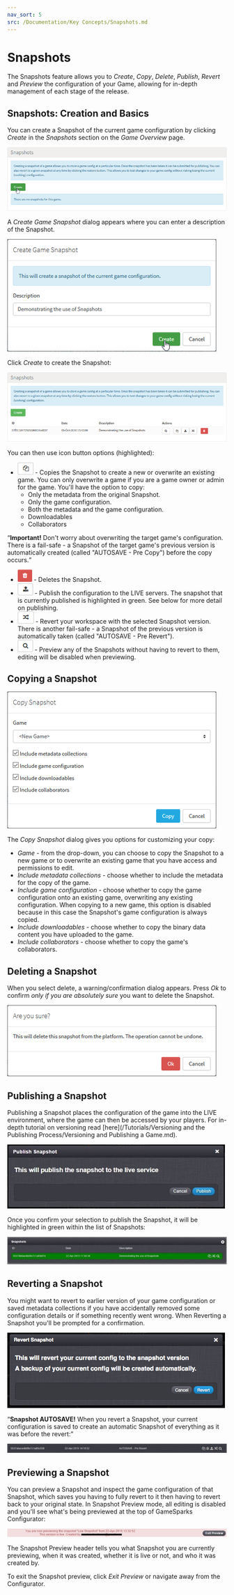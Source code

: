 ```yaml
---
nav_sort: 5
src: /Documentation/Key Concepts/Snapshots.md
---
```


# Snapshots

The Snapshots feature allows you to *Create*, *Copy*, *Delete*, *Publish*, *Revert* and *Preview* the configuration of your Game, allowing for in-depth management of each stage of the release.

## Snapshots: Creation and Basics

You can create a Snapshot of the current game configuration by clicking *Create* in the *Snapshots* section on the *Game Overview* page.

![](img/Snapshot/11.png)

A *Create Game Snapshot* dialog appears where you can enter a description of the Snapshot.

![](img/Snapshot/12.png)

Click *Create* to create the Snapshot:

![](img/Snapshot/14.png)

You can then use icon button options (highlighted):

  * ![](img/Snapshot/copyicon.png) - Copies the Snapshot to create a new or overwrite an existing game. You can only overwrite a game if you are a game owner or admin for the game. You'll have the option to copy:
    * Only the metadata from the original Snapshot.
    * Only the game configuration.
    * Both the metadata and the game configuration.
    * Downloadables
    * Collaborators

<q>**Important!** Don't worry about overwriting the target game's configuration. There is a fail-safe - a Snapshot of the target game's previous version is automatically created (called "AUTOSAVE - Pre Copy") before the copy occurs.</q>
  * ![](img/Snapshot/deleteicon.png) - Deletes the Snapshot.
  * ![](img/Snapshot/publishicon.png) - Publish the configuration to the LIVE servers. The snapshot that is currently published is highlighted in green. See below for more detail on publishing.
  * ![](img/Snapshot/reverticon.png) - Revert your workspace with the selected Snapshot version. There is another fail-safe - a Snapshot of the previous version is automatically taken (called "AUTOSAVE - Pre Revert").
  * ![](img/Snapshot/previewicon.png) - Preview any of the Snapshots without having to revert to them, editing will be disabled when previewing.

## Copying a Snapshot

![](img/Snapshot/15.png)

The *Copy Snapshot* dialog gives you options for customizing your copy:

  * *Game* \- from the drop-down, you can choose to copy the Snapshot to a new game or to overwrite an existing game that you have access and permissions to edit.
  * *Include metadata collections* \- choose whether to include the metadata for the copy of the game.
  * *Include game configuration* \- choose whether to copy the game configuration onto an existing game, overwriting any existing configuration. When copying to a new game, this option is disabled because in this case the Snapshot's game configuration is always copied.
  * *Include downloadables* - choose whether to copy the binary data content you have uploaded to the game.
  * *Include collaborators* - choose whether to copy the game's collaborators.

## Deleting a Snapshot

When you select delete, a warning/confirmation dialog appears. Press *Ok* to confirm *only if you are absolutely sure* you want to delete the Snapshot.

![](img/Snapshot/16.png)

## Publishing a Snapshot

Publishing a Snapshot places the configuration of the game into the LIVE environment, where the game can then be accessed by your players. For in-depth tutorial on versioning read [here](/Tutorials/Versioning and the Publishing Process/Versioning and Publishing a Game.md).

![](img/Snapshot/6.jpg)

Once you confirm your selection to publish the Snapshot, it will be highlighted in green within the list of Snapshots:

![](img/Snapshot/7.jpg)

## Reverting a Snapshot

You might want to revert to earlier version of your game configuration or saved metadata collections if you have accidentally removed some configuration details or if something recently went wrong. When Reverting a Snapshot you'll be prompted for a confirmation.

![](img/Snapshot/8.png)

<q>**Snapshot AUTOSAVE!** When you revert a Snapshot, your current configuration is saved to create an automatic Snapshot of everything as it was before the revert:</q>

![](img/Snapshot/9.jpg)

## Previewing a Snapshot

You can preview a Snapshot and inspect the game configuration of that Snapshot, which saves you having to fully revert to it then having to revert back to your original state. In Snapshot Preview mode, all editing is disabled and you'll see what's being previewed at the top of GameSparks Configurator:

![](img/Snapshot/10.jpg)

The Snapshot Preview header tells you what Snapshot you are currently previewing, when it was created, whether it is live or not, and who it was created by.

To exit the Snapshot preview, click *Exit Preview* or navigate away from the Configurator.
